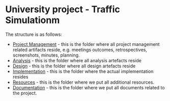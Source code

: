 # University project - Traffic Simulationm  

The structure is as follows:

- [Project Management](/project-management) - this is the folder where all project management related artifacts reside, e.g. meetings outcomes, retrospectives, screenshots, minutes, planning.
- [Analysis](/analysis) - this is the folder where all analysis artefacts reside
- [Design](/design) - this is the folder where all design artefacts reside
- [Implementation](/implementation) - this is the folder where the actual implementation resides
- [Resources](/resources) - this is the folder where we put all additional resources.
- [Documentation](/documentation) - this is the folder where we put all documents related to the project.
